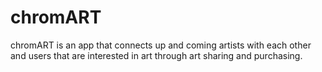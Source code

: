 chromART
========

chromART is an app that connects up and coming artists with each other and users that are interested in art through art sharing and purchasing.
